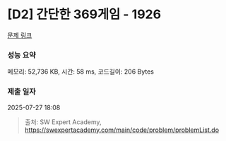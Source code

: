 # [D2] 간단한 369게임 - 1926 

[문제 링크](https://swexpertacademy.com/main/code/problem/problemDetail.do?contestProbId=AV5PTeo6AHUDFAUq) 

### 성능 요약

메모리: 52,736 KB, 시간: 58 ms, 코드길이: 206 Bytes

### 제출 일자

2025-07-27 18:08



> 출처: SW Expert Academy, https://swexpertacademy.com/main/code/problem/problemList.do